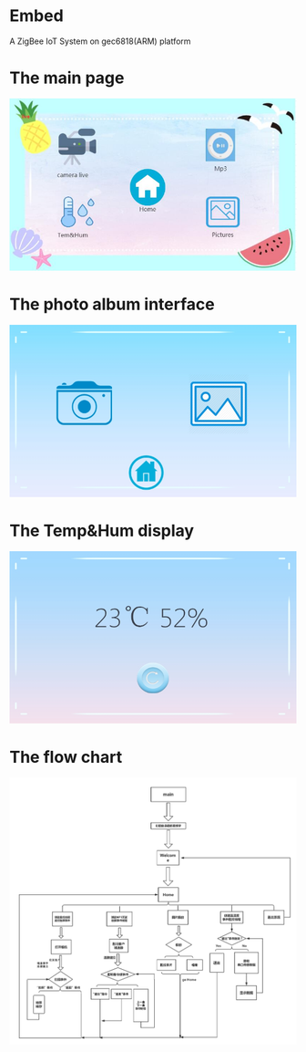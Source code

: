 # Embed
A ZigBee IoT System on gec6818(ARM) platform
# The main page 
![alt text](https://github.com/GFLEE/Embed/blob/master/project/project_code/images/main.jpg)


# The photo album interface
![alt text](https://github.com/GFLEE/Embed/blob/master/project/project_code/images/album_shoose.jpg)

# The Temp&Hum display
![alt text](https://github.com/GFLEE/Embed/blob/master/project/project_code/images/temp.jpg)

# The flow chart
![alt text](https://github.com/GFLEE/Embed/blob/master/project/project_code/images/processing.jpg)
